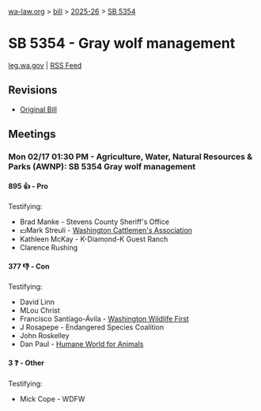 [wa-law.org](/) > [bill](/bill/) > [2025-26](/bill/2025-26/) > [SB 5354](/bill/2025-26/sb/5354/)

# SB 5354 - Gray wolf management
[leg.wa.gov](https://app.leg.wa.gov/billsummary?BillNumber=5354&Year=2025&Initiative=false) | [RSS Feed](./rss.xml)

## Revisions
* [Original Bill](1/)

## Meetings
### Mon 02/17 01:30 PM - Agriculture, Water, Natural Resources & Parks (AWNP): SB 5354 Gray wolf management
#### 895 👍 - Pro
Testifying:
* Brad Manke - Stevens County Sheriff's Office
* 💵Mark Streuli - [Washington Cattlemen's Association](/org/washington_cattlemen's_association/)
* Kathleen McKay - K-Diamond-K Guest Ranch
* Clarence Rushing

#### 377 👎 - Con
Testifying:
* David Linn
* MLou Christ
* Francisco Santiago-Ávila - [Washington Wildlife First](/org/washington_wildlife_first/)
* J Rosapepe - Endangered Species Coalition
* John Roskelley
* Dan Paul - [Humane World for Animals](/org/humane_world_for_animals/)

#### 3 ❓ - Other
Testifying:
* Mick Cope - WDFW
